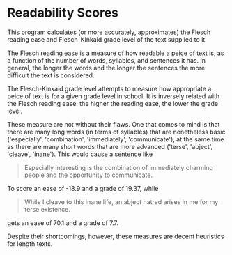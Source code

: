 # Readability Scores

This program calculates (or more accurately, approximates) the Flesch reading ease and Flesch-Kinkaid grade level of the text supplied to it.

The Flesch reading ease is a measure of how readable a peice of text is, as a function of the number of words, syllables, and sentences it has. In general, the longer the words and the longer the sentences the more difficult the text is considered.

The Flesch-Kinkaid grade level attempts to measure how appropriate a peice of text is for a given grade level in school. It is inversely related with the Flesch reading ease: the higher the reading ease, the lower the grade level.

These measure are not without their flaws. One that comes to mind is that there are many long words (in terms of syllables) that are nonetheless basic ('especially', 'combination', 'immediately', 'communicate'), at the same time as there are many short words that are more advanced ('terse', 'abject', 'cleave', 'inane'). This would cause a sentence like

> Especially interesting is the combination of immediately charming people and the opportunity to communicate.

To score an ease of -18.9 and a grade of 19.37, while

> While I cleave to this inane life, an abject hatred arises in me for my terse existence.

gets an ease of 70.1 and a grade of 7.7.

Despite their shortcomings, however, these measures are decent heuristics for length texts.
